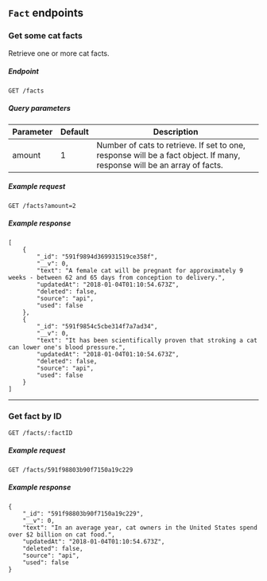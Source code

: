 ## `Fact` endpoints

### Get some cat facts

Retrieve one or more cat facts.

##### Endpoint
`GET /facts`

##### Query parameters

| Parameter | Default | Description |
| --------- | ------- | ----------- |
| amount    | 1       | Number of cats to retrieve. If set to one, response will be a fact object. If many, response will be an array of facts. |

##### Example request
`GET /facts?amount=2`

##### Example response
```
[
	{
		"_id": "591f9894d369931519ce358f",
		"__v": 0,
		"text": "A female cat will be pregnant for approximately 9 weeks - between 62 and 65 days from conception to delivery.",
		"updatedAt": "2018-01-04T01:10:54.673Z",
		"deleted": false,
		"source": "api",
		"used": false
	},
	{
		"_id": "591f9854c5cbe314f7a7ad34",
		"__v": 0,
		"text": "It has been scientifically proven that stroking a cat can lower one's blood pressure.",
		"updatedAt": "2018-01-04T01:10:54.673Z",
		"deleted": false,
		"source": "api",
		"used": false
	}
]
```

---

### Get fact by ID
`GET /facts/:factID`

##### Example request
`GET /facts/591f98803b90f7150a19c229`

##### Example response
```
{
    "_id": "591f98803b90f7150a19c229",
    "__v": 0,
    "text": "In an average year, cat owners in the United States spend over $2 billion on cat food.",
    "updatedAt": "2018-01-04T01:10:54.673Z",
    "deleted": false,
    "source": "api",
    "used": false
}
```